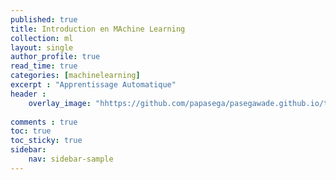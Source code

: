 ```yaml
---
published: true
title: Introduction en MAchine Learning  
collection: ml
layout: single
author_profile: true
read_time: true
categories: [machinelearning]
excerpt : "Apprentissage Automatique"
header :
    overlay_image: "hhttps://github.com/papasega/pasegawade.github.io/tree/master/img/posts/ASR.png"
    
comments : true
toc: true
toc_sticky: true
sidebar:
    nav: sidebar-sample
---
```

